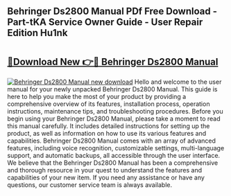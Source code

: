 ## Behringer Ds2800 Manual PDf Free Download - Part-tKA Service Owner Guide - User Repair Edition Hu1nk

# <h2><a href="http://bc26840.oget.top/?id=Behringer+Ds2800+Manual">🔗Download New 👉🔴 Behringer Ds2800 Manual</a></h2>

[![Behringer Ds2800 Manual new download](https://i.imgur.com/5g1atiW.png)](http://bc26840.oget.top/?id=Behringer+Ds2800+Manual)
Hello and welcome to the user manual for your newly unpacked Behringer Ds2800 Manual. This guide is here to help you make the most of your product by providing a comprehensive overview of its features, installation process, operation instructions, maintenance tips, and troubleshooting procedures. Before you begin using your Behringer Ds2800 Manual, please take a moment to read this manual carefully. It includes detailed instructions for setting up the product, as well as information on how to use its various features and capabilities. Behringer Ds2800 Manual comes with an array of advanced features, including voice recognition, customizable settings, multi-language support, and automatic backups, all accessible through the user interface. We believe that the Behringer Ds2800 Manual has been a comprehensive and thorough resource in your quest to understand the features and capabilities of your new item. If you need any assistance or have any questions, our customer service team is always available.
